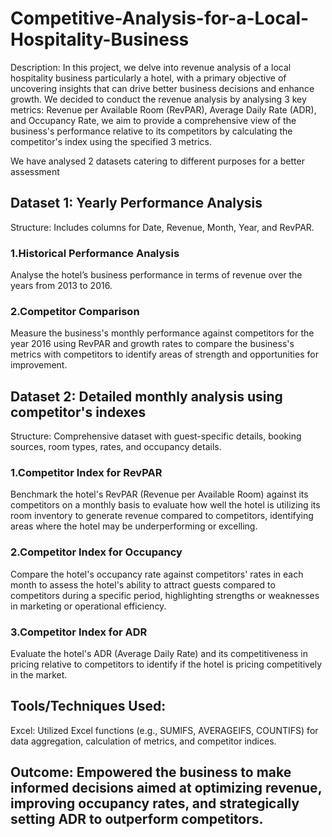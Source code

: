 # Competitive-Analysis-for-a-Local-Hospitality-Business

Description: In this project, we delve into revenue analysis of a local hospitality business particularly a hotel, with a primary objective of uncovering insights that can drive better business decisions and enhance growth. We decided to conduct the revenue analysis by analysing 3 key metrics: Revenue per Available Room (RevPAR), Average Daily Rate (ADR), and Occupancy Rate, we aim to provide a comprehensive view of the business's performance relative to its competitors by calculating the competitor's index using the specified 3 metrics. 

We have analysed 2 datasets catering to different purposes for a better assessment 

## Dataset 1: Yearly Performance Analysis 
Structure: Includes columns for Date, Revenue, Month, Year, and RevPAR.

### 1.Historical Performance Analysis
Analyse the hotel’s business performance in terms of revenue over the years from 2013 to 2016.

### 2.Competitor Comparison
Measure the business's monthly performance against competitors for the year 2016 using RevPAR and growth rates to compare the business's metrics with competitors to identify areas of strength and opportunities for improvement.

## Dataset 2: Detailed monthly analysis using competitor's indexes 
Structure: Comprehensive dataset with guest-specific details, booking sources, room types, rates, and occupancy details.

### 1.Competitor Index for RevPAR
Benchmark the hotel's RevPAR (Revenue per Available Room) against its competitors on a monthly basis to evaluate how well the hotel is utilizing its room inventory to generate revenue compared to competitors, identifying areas where the hotel may be underperforming or excelling.

### 2.Competitor Index for Occupancy
Compare the hotel's occupancy rate against competitors' rates in each month to assess the hotel's ability to attract guests compared to competitors during a specific period, highlighting strengths or weaknesses in marketing or operational efficiency.

### 3.Competitor Index for ADR
Evaluate the hotel's ADR (Average Daily Rate) and its competitiveness in pricing relative to competitors to identify if the hotel is pricing competitively in the market.

## Tools/Techniques Used:
Excel: Utilized Excel functions (e.g., SUMIFS, AVERAGEIFS, COUNTIFS) for data aggregation, calculation of metrics, and competitor indices.

## Outcome: Empowered the business to make informed decisions aimed at optimizing revenue, improving occupancy rates, and strategically setting ADR to outperform competitors.
